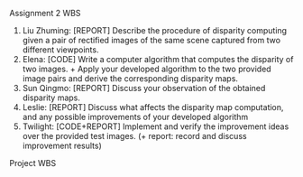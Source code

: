 Assignment 2 WBS

1. Liu Zhuming: [REPORT] Describe the procedure of disparity computing given a pair of rectified images of the same scene captured from two different viewpoints.
2. Elena: [CODE] Write a computer algorithm that computes the disparity of two images. + Apply your developed algorithm to the two provided image pairs and derive the corresponding disparity maps.
3. Sun Qingmo: [REPORT] Discuss your observation of the obtained disparity maps.
4. Leslie: [REPORT] Discuss what affects the disparity map computation, and any possible improvements of your developed algorithm
5. Twilight: [CODE+REPORT] Implement and verify the improvement ideas over the provided test images. (+ report: record and discuss improvement results)

Project WBS
